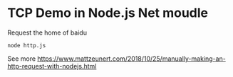 # TCP Demo in Node.js Net moudle

Request the home of baidu

```
node http.js
```

See more https://www.mattzeunert.com/2018/10/25/manually-making-an-http-request-with-nodejs.html